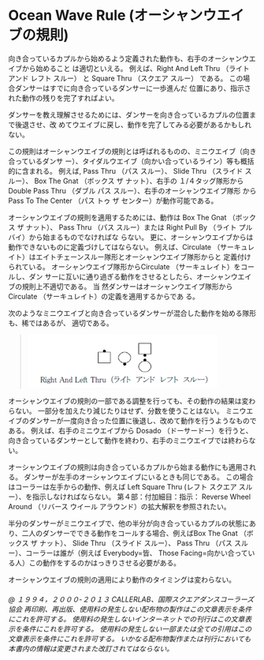 
# Ocean Wave Rule (オーシャンウエイブの規則)

向き合っているカプルから始めるよう定義された動作も、右手のオーシャンウエイブから始めること
は適切といえる。 例えば、Right And Left Thru （ライト アンド レフト スルー） と Square Thru
（スクエア スルー） である。 この場合ダンサーはすでに向き合っているダンサーに一歩進んだ
位置にあり、指示された動作の残りを完了すればよい。

ダンサーを教え理解させるためには、ダンサーを向き合っているカプルの位置まで後退させ、改
めてウエイブに戻し、動作を完了してみる必要があるかもしれない。

この規則はオーシャンウエイブの規則とは呼ばれるものの、ミニウエイブ（向き合っているダンサ
ー）、タイダルウエイブ（向かい合っているライン）等も概括的に含まれる。 例えば, Pass Thru
（パス スルー）、 Slide Thru （スライド スルー）、 Box The Gnat （ボックス ザ ナット）、右手の
１/４タッグ隊形から Double Pass Thru （ダブル パス スルー）、右手のオーシャンウエイブ隊形
から Pass To The Center （パス トゥ ザ センター）が動作可能である。

オーシャンウエイブの規則を適用するためには、動作は Box The Gnat （ボックス ザ ナット）、
Pass Thru （パス スルー）または Right Pull By （ライト プル バイ）から始まるものでなければな
らない。 更に、オーシャンウエイブからは動作できないものに定義づけしてはならない。
例えば、Circulate （サーキュレイト）はエイトチェーンスルー隊形とオーシャンウエイブ隊形からと
定義付けられている。 オーシャンウエイブ隊形からCirculate （サーキュレイト）をコールし、ダン
サーに互いに通り過ぎる動作をさせるとしたら、オーシャンウエイブの規則上不適切である。 当
然ダンサーはオーシャンウエイブ隊形からCirculate （サーキュレイト）の定義を適用するからであ
る。

次のようなミニウエイブと向き合っているダンサーが混合した動作を始める隊形も、稀ではあるが、
適切である。

> 
> ![alt](ocean_wave_rule.lang-ja.png)
> 

オーシャンウエイブの規則の一部である調整を行っても、その動作の結果は変わらない。 一部分を加えたり減じたりはせず、分数を使うことはない。 ミニウエイブのダンサーが一度向き合った位置に後退し、改めて動作を行うようなものである。 例えば、右手のミニウエイブから Dosado （ドーサードー）を行うと、向き合っているダンサーとして動作を終わり、右手のミニウエイブでは終わらない。

オーシャンウエイブの規則は向き合っているカプルから始まる動作にも適用される。 ダンサーが左手のオーシャンウエイブにいるときも同じである。 この場合はコーラーは左手からの動作、例えば Left Square Thru (レフト スクエア スルー）、を指示しなければならない。 第４部：付加細目：指示： Reverse Wheel Around （リバース ウイール アラウンド）の拡大解釈を参照されたい。

半分のダンサーがミニウエイブで、他の半分が向き合っているカプルの状態にあり、二人のダンサーでできる動作をコールする場合、例えばBox The Gnat （ボックス ザ ナット）、 Slide Thru （スライド スルー）、 Pass Thru （パス スルー）、コーラーは誰が（例えば Everybody=皆、 Those Facing=向かい合っている人）この動作をするのかはっきりさせる必要がある。

オーシャンウエイブの規則の適用により動作のタイミングは変わらない。

###### @ １９９４，２０００-２０１３ CALLERLAB、国際スクエアダンスコーラーズ協会 再印刷、再出版、使用料の発生しない配布物の製作はこの文章表示を条件にこれを許可する。 使用料の発生しないインターネットでの刊行はこの文章表示を条件にこれを許可する。 使用料の発生しない一部または全ての引用はこの文章表示を条件にこれを許可する。 いかなる配布物製作または刊行においても本書内の情報は変更されまた改訂されてはならない。

